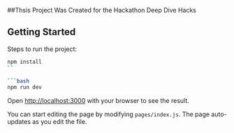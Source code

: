 ##Thsis Project Was Created for the Hackathon Deep Dive Hacks






## Getting Started

Steps to run the project:

```bash
npm install
``

```bash
npm run dev
```

Open [http://localhost:3000](http://localhost:3000) with your browser to see the result.

You can start editing the page by modifying `pages/index.js`. The page auto-updates as you edit the file.

